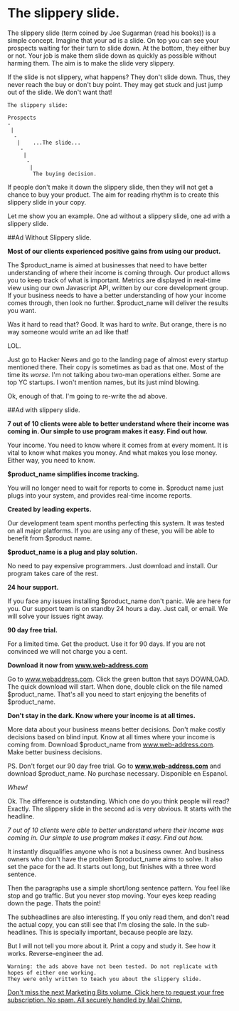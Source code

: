 The slippery slide.
====================

The slippery slide (term coined by Joe Sugarman (read his books)) is a simple concept. Imagine that your ad is a slide.
On top you can see your prospects waiting for their turn to slide down.
At the bottom, they either buy or not. Your job is make them slide
down as quickly as possible without harming them. The aim is to make the
slide very slippery. 

If the slide is not slippery, what happens? They don't slide down. Thus, they
never reach the buy or don't buy point. They may get stuck and just jump out
of the slide. We don't want that!

    The slippery slide:
    
    Prospects
    -
     |
      -
       |    ...The slide...
        -
         |
          -
           |
            The buying decision.

If people don't make it down the slippery slide, then they will not get a chance to 
buy your product. The aim for reading rhythm is to create this slippery slide in your copy.

Let me show you an example. One ad without a slippery slide, one ad with a slippery slide.


##Ad Without Slippery slide.

**Most of our clients experienced positive gains from using our product.**

The $product_name is aimed at businesses that need to have better understanding
of where their income is coming through. Our product allows you to keep track of what is important.
Metrics are displayed in real-time view using our own Javascript API, written by our core development group.
If your business needs to have a better understanding of how your income comes through, then
look no further. $product_name will deliver the results you want.


Was it hard to read that? Good. It was hard to *write*. But orange, there
is no way someone would write an ad like that!

LOL.

Just go to Hacker News and go to the landing page of almost every startup
mentioned there. Their copy is sometimes as bad as that one. Most of the
time its *worse*. I'm not talking abou two-man operations either. Some are
top YC startups. I won't mention names, but its just mind blowing.  

Ok, enough of that. I'm going to re-write the ad above.

##Ad with slippery slide.

**7 out of 10 clients were able to better understand where their income was coming in. Our simple to use program makes it easy. Find out how.**

Your income. You need to know where it comes from at every moment.
It is vital to know what makes you money. And what makes you lose money.
Either way, you need to know.

**$product_name simplifies income tracking.**

You will no longer need to wait for reports to come in.
$product name just plugs into your system, and provides
real-time income reports. 

**Created by leading experts.**

Our development team spent months perfecting this system.
It was tested on all major platforms. If you are using
any of these, you will be able to benefit from $product name.

**$product_name is a plug and play solution.**

No need to pay expensive programmers. Just download
and install. Our program takes care of the rest.

**24 hour support.**

If you face any issues installing $product_name don't panic.
We are here for you. Our support team is on standby 24 hours a day.
Just call, or email. We will solve your issues right away.

**90 day free trial.**

For a limited time. Get the product. Use it for 90 days.
If you are not convinced we will not charge you a cent.

**Download it now from www.web-address.com**

Go to www.webaddress.com. Click the green button that says DOWNLOAD.
The quick download will start. When done, double click on the file named $product_name.
That's all you need to start enjoying the benefits of $product_name.

**Don't stay in the dark. Know where your income is at all times.**

More data about your business means better decisions. Don't make costly decisions
based on blind input. Know at all times where your income is coming from.
Download $product_name from www.web-address.com. Make better business decisions.

PS. Don't forget our 90 day free trial. Go to **www.web-address.com** and download $product_name.
No purchase necessary. Disponible en Espanol.


*Whew!*

Ok. The difference is outstanding. Which one do you think people will read? Exactly.
The slippery slide in the second ad is very obvious. It starts with the headline. 

*7 out of 10 clients were able to better understand where their income was coming in. Our simple to use program makes it easy. Find out how.*

It instantly disqualifies anyone who is not a business owner. And business owners who don't have the problem $product_name aims to solve. It also set the pace for the ad. It starts out long, but finishes with a three word sentence.

Then the paragraphs use a simple short/long sentence pattern. You feel like stop and go traffic. But you never stop moving.
Your eyes keep reading down the page. Thats the point!

The subheadlines are also interesting. If you only read them, and don't read the actual copy, 
you can still see that I'm closing the sale. In the sub-headlines. This is specially important, because people are lazy.

But I will not tell you more about it. Print a copy and study it. See how it works. Reverse-engineer the ad.

    Warning: the ads above have not been tested. Do not replicate with hopes of either one working. 
    They were only written to teach you about the slippery slide.
    
    
 <a href="http://orangethirty.github.com/marketing_bits">Don't miss the next Marketing Bits volume. Click here to request your free subscription. No spam. All securely handled by Mail Chimp.</a>
